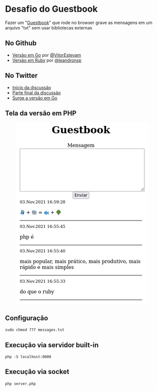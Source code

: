 # Desafio do Guestbook

Fazer um "[Guestbook](https://en.wikipedia.org/wiki/Guestbook)" que rode no browser grave as mensagens em um arquivo "txt" sem usar bibliotecas externas

## No Github
- [Versão em Go](https://github.com/VitorEstevam/guestbook) por [@VitorEstevam](https://github.com/VitorEstevam)
- [Versão em Ruby](https://github.com/leandronsp/guestbook) por [@leandronsp](https://github.com/leandronsp/)

## No Twitter
- [Início da discussão](https://twitter.com/leandronsp/status/1455598643927556104)
- [Parte final da discussão](https://twitter.com/leandronsp/status/1455711853619916802)
- [Surge a versão em Go](https://twitter.com/vitorstvm/status/1459756340906270723)

## Tela da versão em PHP

<div align="center">

![Screenshot](guest.png)

</div>

## Configuração

```
sudo chmod 777 messages.txt
```

## Execução via servidor built-in

```
php -S localhost:8000
```

## Execução via socket
```
php server.php
```
